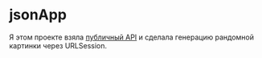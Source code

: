 # jsonApp
Я этом проекте взяла [публичный API](https://aws.random.cat/meow) и сделала генерацию рандомной картинки через URLSession.


